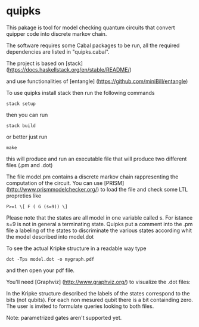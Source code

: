 # quipks

This pakage is tool for model checking quantum circuits that convert quipper code into discrete markov chain.

The software requires some Cabal packages to be run, all the required dependencies are listed in "quipks.cabal".

The project is based on [stack] (https://docs.haskellstack.org/en/stable/README/)

and use functionalities of [entangle] (https://github.com/miniBill/entangle)

To use quipks install stack
then run the following commands

```
stack setup
```
then you can run 
```
stack build
```
or better just run
```
make
```
this will produce and run an executable file that will produce two different files (.pm and .dot)

The file model.pm contains a discrete markov chain rappresenting the computation of the circuit.
You can use [PRISM] (http://www.prismmodelchecker.org/) to load the file and check some LTL propreties like
```
P>=1 \[ F ( G (s=9)) \]
```
Please note that the states are all model in one variable called s.
For istance s=9 is not in general a terminating state. 
Quipks put a comment into the .pm file a labeling of the states to discriminate the various states according whit the model described into model.dot

To see the actual  Kripke structure in a readable way type
```
dot -Tps model.dot -o mygraph.pdf  
```
and then open your pdf file.  

You'll need [Graphviz] (http://www.graphviz.org/) to visualize the .dot files:     

In the Kripke structure described the labels of the states correspond to the bits (not qubits).
For each non mesured qubit there is a bit containding zero.
The user is invited to formulate queries looking to both files.

Note: parametrized gates aren't supported yet.
